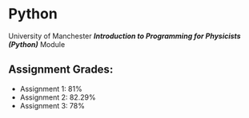 # Python
University of Manchester ***Introduction to Programming for Physicists (Python)*** Module 

## Assignment Grades:
- Assignment 1: 81%
- Assignment 2: 82.29%
- Assignment 3: 78%
